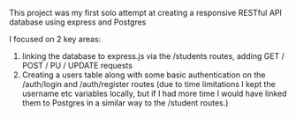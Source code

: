 This project was my first solo attempt at creating a responsive RESTful API database using express and Postgres

I focused on 2 key areas:
1. linking the database to express.js via the /students routes, adding GET / POST / PU / UPDATE requests
2. Creating a users table along with some basic authentication on the /auth/login and /auth/register routes (due to time limitations I kept the username etc variables locally, but if I had more time I would have linked them to Postgres in a similar way to the /student routes.)


